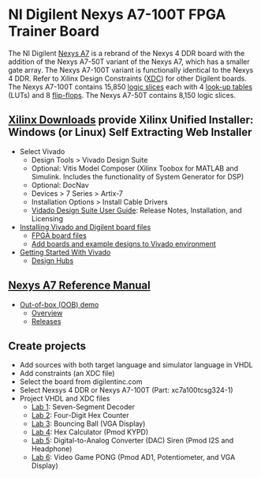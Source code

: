 # NI Digilent Nexys A7-100T FPGA Trainer Board

The NI Digilent [Nexys A7](https://store.digilentinc.com/nexys-a7-fpga-trainer-board-recommended-for-ece-curriculum/) is 
a rebrand of the Nexys 4 DDR board with the addition of the Nexys A7-50T variant of the Nexys A7, which has a smaller gate array. 
The Nexys A7-100T variant is functionally identical to the Nexys 4 DDR.
Refer to Xilinx Design Constraints ([XDC](https://github.com/Digilent/digilent-xdc)) for other Digilent boards.
The Nexys A7-100T contains 15,850 [logic slices](https://www.ni.com/en-us/support/documentation/supplemental/18/slices-on-an-fpga-chip.html) 
each with 4 [look-up tables](https://en.wikipedia.org/wiki/Lookup_table) (LUTs) and 8 [flip-flops](https://en.wikipedia.org/wiki/Flip-flop_(electronics)).
The Nexys A7-50T contains 8,150 logic slices.

## [Xilinx Downloads](https://www.xilinx.com/support/download.html) provide Xilinx Unified Installer: Windows (or Linux) Self Extracting Web Installer

* Select Vivado
  * Design Tools > Vivado Design Suite
  * Optional: Vitis Model Composer (Xilinx Toobox for MATLAB and Simulink. Includes the functionality of System Generator for DSP)
  * Optional: DocNav
  * Devices > 7 Series > Artix-7
  * Installation Options > Install Cable Drivers
  * [Vidado Design Suite User Guide](https://www.xilinx.com/content/dam/xilinx/support/documentation/sw_manuals/xilinx2021_1/ug973-vivado-release-notes-install-license.pdf): Release Notes, Installation, and Licensing
* [Installing Vivado and Digilent board files](https://digilent.com/reference/programmable-logic/guides/installing-vivado-and-sdk)
  * [FPGA board files](https://github.com/Digilent/vivado-boards/tree/master/new/board_files)
  * [Add boards and example designs to Vivado environment](https://support.xilinx.com/s/article/72033?language=en_US)
* [Getting Started With Vivado](https://digilent.com/reference/vivado/getting_started/start)
  * [Design Hubs](https://www.xilinx.com/support/documentation-navigation/design-hubs.html)

## [Nexys A7 Reference Manual](https://reference.digilentinc.com/reference/programmable-logic/nexys-a7/start)

* [Out-of-box (OOB) demo](https://github.com/Digilent/Nexys-A7-100T-OOB)
  * [Overview](https://reference.digilentinc.com/learn/programmable-logic/tutorials/nexys-4-ddr-user-demo/start)
  * [Releases](https://github.com/Digilent/Nexys-A7-100T-OOB/releases)

## Create projects

* Add sources with both target language and simulator language in VHDL
* Add constraints (an XDC file)
* Select the board from digilentinc.com
* Select Nexsys 4 DDR or Nexys A7-100T (Part: xc7a100tcsg324-1)
* Project VHDL and XDC files
  * [Lab 1](https://github.com/kevinwlu/dsd/tree/master/Nexys-A7/Lab-1): Seven-Segment Decoder
  * [Lab 2](https://github.com/kevinwlu/dsd/tree/master/Nexys-A7/Lab-2): Four-Digit Hex Counter
  * [Lab 3](https://github.com/kevinwlu/dsd/tree/master/Nexys-A7/Lab-3): Bouncing Ball (VGA Display)
  * [Lab 4](https://github.com/kevinwlu/dsd/tree/master/Nexys-A7/Lab-4): Hex Calculator (Pmod KYPD)
  * [Lab 5](https://github.com/kevinwlu/dsd/tree/master/Nexys-A7/Lab-5): Digital-to-Analog Converter (DAC) Siren 
(Pmod I2S and Headphone)
  * [Lab 6](https://github.com/kevinwlu/dsd/tree/master/Nexys-A7/Lab-6): Video Game PONG (Pmod AD1, Potentiometer, 
and VGA Display)
